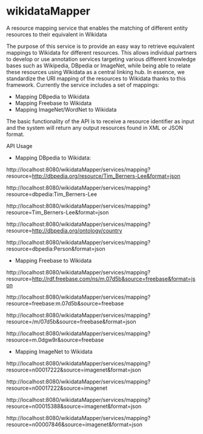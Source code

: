 # wikidataMapper
A resource mapping service that enables the matching of different entity resources to their equivalent in Wikidata

The purpose of this service is to provide an easy way to retrieve equivalent mappings to Wikidata for different resources. This allows individual partners to develop or use  annotation  services  targeting  various  different  knowledge  bases  such  as Wikipedia,  DBpedia  or ImageNet, while being able to relate these resources using Wikidata as a central linking hub. In essence, we standardize  the  URI  mapping  of  the  resources to  Wikidata  thanks  to  this  framework. Currently the service includes a set of mappings:

 - Mapping DBpedia to Wikidata
 - Mapping Freebase to Wikidata
 - Mapping ImageNet/WordNet to Wikidata
 
The basic functionality of the API is to receive a resource identifier as input and the system will return any output resources found in XML or JSON format.

API Usage

- Mapping DBpedia to Wikidata:

http://localhost:8080/wikidataMapper/services/mapping?resource=http://dbpedia.org/resource/Tim_Berners-Lee&format=json

http://localhost:8080/wikidataMapper/services/mapping?resource=dbpedia:Tim_Berners-Lee

http://localhost:8080/wikidataMapper/services/mapping?resource=Tim_Berners-Lee&format=json

http://localhost:8080/wikidataMapper/services/mapping?resource=http://dbpedia.org/ontology/country

http://localhost:8080/wikidataMapper/services/mapping?resource=dbpedia:Person&format=json

 - Mapping Freebase to Wikidata
 
http://localhost:8080/wikidataMapper/services/mapping?resource=http://rdf.freebase.com/ns/m.07d5b&source=freebase&format=json

http://localhost:8080/wikidataMapper/services/mapping?resource=freebase:m.07d5b&source=freebase

http://localhost:8080/wikidataMapper/services/mapping?resource=/m/07d5b&source=freebase&format=json

http://localhost:8080/wikidataMapper/services/mapping?resource=m.0dgw9r&source=freebase

- Mapping ImageNet to Wikidata

http://localhost:8080/wikidataMapper/services/mapping?resource=n00017222&source=imagenet&format=json

http://localhost:8080/wikidataMapper/services/mapping?resource=n00017222&source=imagenet

http://localhost:8080/wikidataMapper/services/mapping?resource=n00015388&source=imagenet&format=json

http://localhost:8080/wikidataMapper/services/mapping?resource=n00007846&source=imagenet&format=json
